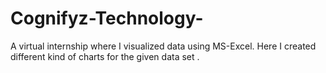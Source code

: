 # Cognifyz-Technology-
A virtual internship where I visualized data using MS-Excel. Here I created different kind of charts for the given data set .
